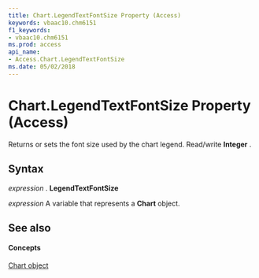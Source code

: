 ```yaml
---
title: Chart.LegendTextFontSize Property (Access)
keywords: vbaac10.chm6151
f1_keywords:
- vbaac10.chm6151
ms.prod: access
api_name:
- Access.Chart.LegendTextFontSize
ms.date: 05/02/2018
---
```



# Chart.LegendTextFontSize Property (Access)

Returns or sets the font size used by the chart legend. Read/write **Integer** .


## Syntax

 _expression_ . **LegendTextFontSize**

 _expression_ A variable that represents a **Chart** object.


## See also


#### Concepts


[Chart object](Access.Chart.md)